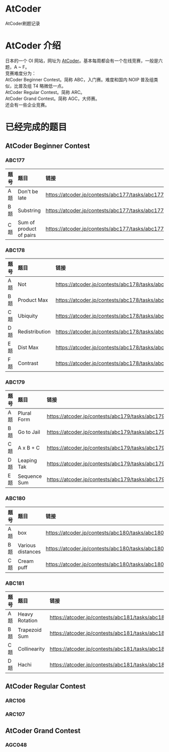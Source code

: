 # AtCoder
AtCoder刷题记录

# AtCoder 介绍
日本的一个 OI 网站，网址为 [AtCoder](https://atcoder.jp/)。基本每周都会有一个在线竞赛，一般是六题，A ~ F。  
竞赛难度分为：  
AtCoder Beginner Contest。简称 ABC，入门赛。难度和国内 NOIP 普及组类似，比普及组 T4 略微低一点。  
AtCoder Regular Contest。简称 ARC。  
AtCoder Grand Contest。简称 AGC，大师赛。  
还会有一些企业竞赛。  

# 已经完成的题目
## AtCoder Beginner Contest
### ABC177
| 题号 | 题目 | 链接 | AC参考代码 |
| :-----| :---- | :---- | :---- |
| A题 | Don't be late | https://atcoder.jp/contests/abc177/tasks/abc177_a |https://github.com/zhouyium/AtCoder/blob/master/ABC177/a.cpp |
| B题 | Substring  | https://atcoder.jp/contests/abc177/tasks/abc177_b |https://github.com/zhouyium/AtCoder/blob/master/ABC177/b.cpp |
| C题 | Sum of product of pairs  | https://atcoder.jp/contests/abc177/tasks/abc177_c |https://github.com/zhouyium/AtCoder/blob/master/ABC177/c.cpp |
### ABC178
| 题号 | 题目 | 链接 | AC参考代码 |
| :-----| :---- | :---- | :---- |
| A题 | Not | https://atcoder.jp/contests/abc178/tasks/abc178_a | https://github.com/zhouyium/AtCoder/blob/master/ABC178/a.cpp |
| B题 | Product Max  | https://atcoder.jp/contests/abc178/tasks/abc178_b | https://github.com/zhouyium/AtCoder/blob/master/ABC178/b.cpp |
| C题 | Ubiquity | https://atcoder.jp/contests/abc178/tasks/abc178_c |https://github.com/zhouyium/AtCoder/blob/master/ABC178/c.cpp |
| D题 | Redistribution | https://atcoder.jp/contests/abc178/tasks/abc178_d |https://github.com/zhouyium/AtCoder/blob/master/ABC178/d.cpp |
| E题 | Dist Max | https://atcoder.jp/contests/abc178/tasks/abc178_e |https://github.com/zhouyium/AtCoder/blob/master/ABC178/e.cpp |
| F题 | Contrast | https://atcoder.jp/contests/abc178/tasks/abc178_f |https://github.com/zhouyium/AtCoder/blob/master/ABC178/f.cpp |
### ABC179
| 题号 | 题目 | 链接 | AC参考代码 |
| :-----| :---- | :---- | :---- |
| A题 | Plural Form | https://atcoder.jp/contests/abc179/tasks/abc179_a | https://github.com/zhouyium/AtCoder/blob/master/ABC179/a.cpp |
| B题 | Go to Jail | https://atcoder.jp/contests/abc179/tasks/abc179_b | https://github.com/zhouyium/AtCoder/blob/master/ABC179/b.cpp |
| C题 | A x B + C | https://atcoder.jp/contests/abc179/tasks/abc179_c |https://github.com/zhouyium/AtCoder/blob/master/ABC179/c.cpp |
| D题 | Leaping Tak | https://atcoder.jp/contests/abc179/tasks/abc179_d |https://github.com/zhouyium/AtCoder/blob/master/ABC179/d.cpp |
| E题 | Sequence Sum | https://atcoder.jp/contests/abc179/tasks/abc179_e |https://github.com/zhouyium/AtCoder/blob/master/ABC179/e.cpp |
### ABC180
| 题号 | 题目 | 链接 | AC参考代码 |
| :-----| :---- | :---- | :---- |
| A题 | box | https://atcoder.jp/contests/abc180/tasks/abc180_a | https://github.com/zhouyium/AtCoder/blob/master/ABC180/taskA.cpp |
| B题 | Various distances | https://atcoder.jp/contests/abc180/tasks/abc180_b | https://github.com/zhouyium/AtCoder/blob/master/ABC180/taskB.cpp |
| C题 | Cream puff | https://atcoder.jp/contests/abc180/tasks/abc180_c | https://github.com/zhouyium/AtCoder/blob/master/ABC180/taskC.cpp |
### ABC181
| 题号 | 题目 | 链接 | AC参考代码 |
| :-----| :---- | :---- | :---- |
| A题 | Heavy Rotation | https://atcoder.jp/contests/abc181/tasks/abc181_a | https://github.com/zhouyium/AtCoder/blob/master/ABC181/taskA.cpp |
| B题 | Trapezoid Sum | https://atcoder.jp/contests/abc181/tasks/abc181_b | https://github.com/zhouyium/AtCoder/blob/master/ABC181/taskB.cpp |
| C题 | Collinearity | https://atcoder.jp/contests/abc181/tasks/abc181_c | https://github.com/zhouyium/AtCoder/blob/master/ABC181/taskC.cpp |
| D题 | Hachi | https://atcoder.jp/contests/abc181/tasks/abc181_d | https://github.com/zhouyium/AtCoder/blob/master/ABC181/taskD.cpp |
## AtCoder Regular Contest
### ARC106
### ARC107
## AtCoder Grand Contest
### AGC048
